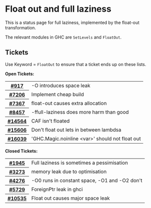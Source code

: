 # Float out and full laziness


This is a status page for full laziness, implemented by the float-out transformation.


The relevant modules in GHC are `SetLevels` and `FloatOut`.

## Tickets



Use Keyword = `FloatOut` to ensure that a ticket ends up on these lists.



**Open Tickets:**

<table><tr><th><a href="https://gitlab.haskell.org/ghc/ghc/issues/917">#917</a></th>
<td>-O introduces space leak</td></tr>
<tr><th><a href="https://gitlab.haskell.org/ghc/ghc/issues/7206">#7206</a></th>
<td>Implement cheap build</td></tr>
<tr><th><a href="https://gitlab.haskell.org/ghc/ghc/issues/7367">#7367</a></th>
<td>float-out causes extra allocation</td></tr>
<tr><th><a href="https://gitlab.haskell.org/ghc/ghc/issues/8457">#8457</a></th>
<td>-ffull-laziness does more harm than good</td></tr>
<tr><th><a href="https://gitlab.haskell.org/ghc/ghc/issues/14564">#14564</a></th>
<td>CAF isn&apos;t floated</td></tr>
<tr><th><a href="https://gitlab.haskell.org/ghc/ghc/issues/15606">#15606</a></th>
<td>Don&apos;t float out lets in between lambdsa</td></tr>
<tr><th><a href="https://gitlab.haskell.org/ghc/ghc/issues/16039">#16039</a></th>
<td>&apos;GHC.Magic.noinline &lt;var&gt;&apos; should not float out</td></tr></table>




**Closed Tickets:**

<table><tr><th><a href="https://gitlab.haskell.org/ghc/ghc/issues/1945">#1945</a></th>
<td>Full laziness is sometimes a pessimisation</td></tr>
<tr><th><a href="https://gitlab.haskell.org/ghc/ghc/issues/3273">#3273</a></th>
<td>memory leak due to optimisation</td></tr>
<tr><th><a href="https://gitlab.haskell.org/ghc/ghc/issues/4276">#4276</a></th>
<td>-O0 runs in constant space, -O1 and -O2 don&apos;t</td></tr>
<tr><th><a href="https://gitlab.haskell.org/ghc/ghc/issues/5729">#5729</a></th>
<td>ForeignPtr leak in ghci</td></tr>
<tr><th><a href="https://gitlab.haskell.org/ghc/ghc/issues/10535">#10535</a></th>
<td>Float out causes major space leak</td></tr></table>



